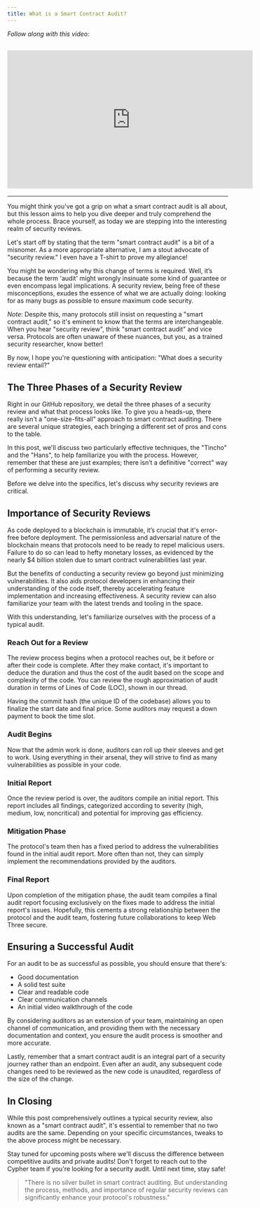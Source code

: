 ```yaml
---
title: What is a Smart Contract Audit?
---
```


_Follow along with this video:_

## <iframe width="560" height="315" src="https://www.youtube.com/embed/w-WVn_ZUDQ4?si=QrIH0rnz4JymHKmg" title="YouTube video player" frameborder="0" allow="accelerometer; autoplay; clipboard-write; encrypted-media; gyroscope; picture-in-picture; web-share" allowfullscreen></iframe>

---

You might think you've got a grip on what a smart contract audit is all about, but this lesson aims to help you dive deeper and truly comprehend the whole process. Brace yourself, as today we are stepping into the interesting realm of security reviews.

Let's start off by stating that the term "smart contract audit" is a bit of a misnomer. As a more appropriate alternative, I am a stout advocate of "security review." I even have a T-shirt to prove my allegiance!

You might be wondering why this change of terms is required. Well, it’s because the term 'audit' might wrongly insinuate some kind of guarantee or even encompass legal implications. A security review, being free of these misconceptions, exudes the essence of what we are actually doing: looking for as many bugs as possible to ensure maximum code security.

_Note_: Despite this, many protocols still insist on requesting a "smart contract audit," so it's eminent to know that the terms are interchangeable. When you hear "security review", think "smart contract audit" and vice versa. Protocols are often unaware of these nuances, but you, as a trained security researcher, know better!

By now, I hope you're questioning with anticipation: "What does a security review entail?"

## The Three Phases of a Security Review

Right in our GitHub repository, we detail the three phases of a security review and what that process looks like. To give you a heads-up, there really isn't a "one-size-fits-all" approach to smart contract auditing. There are several unique strategies, each bringing a different set of pros and cons to the table.

In this post, we'll discuss two particularly effective techniques, the "Tincho" and the "Hans", to help familiarize you with the process. However, remember that these are just examples; there isn’t a definitive "correct" way of performing a security review.

Before we delve into the specifics, let's discuss why security reviews are critical.

## Importance of Security Reviews

As code deployed to a blockchain is immutable, it’s crucial that it's error-free before deployment. The permissionless and adversarial nature of the blockchain means that protocols need to be ready to repel malicious users. Failure to do so can lead to hefty monetary losses, as evidenced by the nearly $4 billion stolen due to smart contract vulnerabilities last year.

But the benefits of conducting a security review go beyond just minimizing vulnerabilities. It also aids protocol developers in enhancing their understanding of the code itself, thereby accelerating feature implementation and increasing effectiveness. A security review can also familiarize your team with the latest trends and tooling in the space.

With this understanding, let's familiarize ourselves with the process of a typical audit.

### Reach Out for a Review

The review process begins when a protocol reaches out, be it before or after their code is complete. After they make contact, it's important to deduce the duration and thus the cost of the audit based on the scope and complexity of the code. You can review the rough approximation of audit duration in terms of Lines of Code (LOC), shown in our thread.

Having the commit hash (the unique ID of the codebase) allows you to finalize the start date and final price. Some auditors may request a down payment to book the time slot.

### Audit Begins

Now that the admin work is done, auditors can roll up their sleeves and get to work. Using everything in their arsenal, they will strive to find as many vulnerabilities as possible in your code.

### Initial Report

Once the review period is over, the auditors compile an initial report. This report includes all findings, categorized according to severity (high, medium, low, noncritical) and potential for improving gas efficiency.

### Mitigation Phase

The protocol's team then has a fixed period to address the vulnerabilities found in the initial audit report. More often than not, they can simply implement the recommendations provided by the auditors.

### Final Report

Upon completion of the mitigation phase, the audit team compiles a final audit report focusing exclusively on the fixes made to address the initial report's issues. Hopefully, this cements a strong relationship between the protocol and the audit team, fostering future collaborations to keep Web Three secure.

## Ensuring a Successful Audit

For an audit to be as successful as possible, you should ensure that there's:

- Good documentation
- A solid test suite
- Clear and readable code
- Clear communication channels
- An initial video walkthrough of the code

By considering auditors as an extension of your team, maintaining an open channel of communication, and providing them with the necessary documentation and context, you ensure the audit process is smoother and more accurate.

Lastly, remember that a smart contract audit is an integral part of a security journey rather than an endpoint. Even after an audit, any subsequent code changes need to be reviewed as the new code is unaudited, regardless of the size of the change.

## In Closing

While this post comprehensively outlines a typical security review, also known as a "smart contract audit", it's essential to remember that no two audits are the same. Depending on your specific circumstances, tweaks to the above process might be necessary.

Stay tuned for upcoming posts where we'll discuss the difference between competitive audits and private audits! Don't forget to reach out to the Cypher team if you're looking for a security audit. Until next time, stay safe!

> "There is no silver bullet in smart contract auditing. But understanding the process, methods, and importance of regular security reviews can significantly enhance your protocol's robustness."
